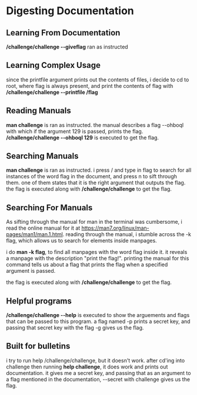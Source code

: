 # Digesting Documentation

## Learning From Documentation

**/challenge/challenge --giveflag** ran as instructed

## Learning Complex Usage

since the printfile argument prints out the contents of files, i decide to cd to root, where flag is always present, and print the contents of flag with **/challenge/challenge --printfile /flag**

## Reading Manuals

**man challenge** is ran as instructed. the manual describes a flag --ohboql with which if the argument 129 is passed, prints the flag. **/challenge/challenge --ohboql 129** is executed to get the flag.

## Searching Manuals

**man challenge** is ran as instructed. i press / and type in flag to search for all instances of the word flag in the document, and press n to sift through them. one of them states that it is the right argument that outputs the flag. the flag is executed along with **/challenge/challenge** to get the flag.

## Searching For Manuals

As sifting through the manual for man in the terminal was cumbersome, i read the online manual for it at https://man7.org/linux/man-pages/man1/man.1.html. reading through the manual, i stumble across the -k flag, which allows us to search for elements inside manpages. 

i do **man -k flag**, to find all manpages with the word flag inside it. it reveals a manpage with the description "print the flag!". printing the manual for this command tells us about a flag that prints the flag when a specified argument is passed.

the flag is executed along with **/challenge/challenge** to get the flag.

## Helpful programs

**/challenge/challenge --help** is executed to show the arguements and flags that can be passed to this program. a flag named -p prints a secret key, and passing that secret key with the flag -g gives us the flag.

## Built for bulletins

i try to run help /challenge/challenge, but it doesn't work. after cd'ing into challenge then running **help challenge**, it does work and prints out documentation. it gives me a secret key, and passing that as an argument to a flag mentioned in the documentation, --secret with challenge gives us the flag.